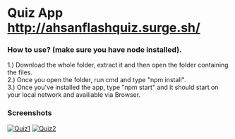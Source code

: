 # Quiz App http://ahsanflashquiz.surge.sh/

### How to use? (make sure you have node installed).

1.) Download the whole folder, extract it and then open the folder containing the files.
<br>
2.) Once you open the folder, run cmd and type "npm install".
<br>
3.) Once you've installed the app, type "npm start" and it should start on your local network and availiable via Browser. 

### Screenshots 
<a href="https://imgbb.com/"><img src="https://i.ibb.co/YW9TJM6/Quiz1.jpg" alt="Quiz1" border="0"></a>
<a href="https://imgbb.com/"><img src="https://i.ibb.co/92vJ2zL/Quiz2.jpg" alt="Quiz2" border="0"></a>

